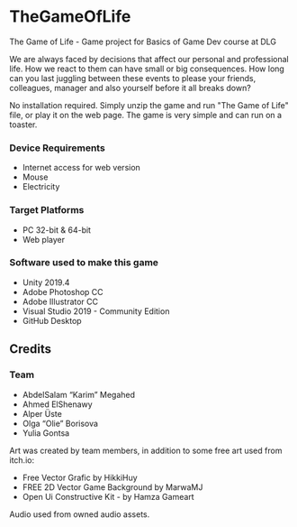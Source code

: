 # TheGameOfLife
 The Game of Life - Game project for Basics of Game Dev course at DLG
 
 We are always faced by decisions that affect our personal and professional life. How we react to them can have small or big consequences. How long can you last juggling between these events to please your friends, colleagues, manager and also yourself before it all breaks down?
 
 No installation required. Simply unzip the game and run "The Game of Life" file, or play it on the web page. The game is very simple and can run on a toaster.
 
 ### Device Requirements
  - Internet access for web version
  - Mouse
  - Electricity
 
 ### Target Platforms
  - PC 32-bit & 64-bit
  - Web player

 ### Software used to make this game
  - Unity 2019.4
  - Adobe Photoshop CC
  - Adobe Illustrator CC
  - Visual Studio 2019 - Community Edition
  - GitHub Desktop
 
 
 ## Credits
 
 ### Team
  - AbdelSalam “Karim” Megahed
  - Ahmed ElShenawy
  - Alper Üste
  - Olga “Olie” Borisova
  - Yulia Gontsa

 Art was created by team members, in addition to some free art used from itch.io:
  - Free Vector Grafic by HikkiHuy
  - FREE 2D Vector Game Background by MarwaMJ
  - Open Ui Constructive Kit - by Hamza Gameart

 Audio used from owned audio assets.
 
 
